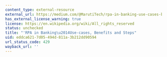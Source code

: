 ```yaml
---
content_type: external-resource
external_url: https://medium.com/@MarutiTech/rpa-in-banking-use-cases-benefits-and-steps-8b97312a7d4f
has_external_license_warning: true
license: https://en.wikipedia.org/wiki/All_rights_reserved
status: unchecked
title: "'RPA in Banking\u2014Use-cases, Benefits and Steps"
uid: eddca621-7d05-494d-811a-3b212dd90594
url_status_code: 429
wayback_url: ''
---
```

